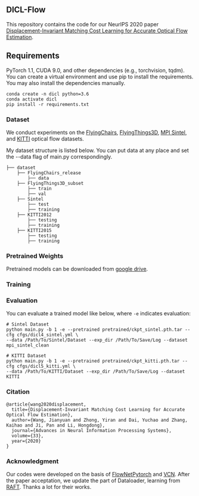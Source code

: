 ## DICL-Flow
This repository contains the code for our NeurIPS 2020 paper [Displacement-Invariant Matching Cost Learning for Accurate Optical Flow Estimation](https://papers.nips.cc/paper/2020/hash/add5aebfcb33a2206b6497d53bc4f309-Abstract.html).

## Requirements

PyTorch 1.1, CUDA 9.0, and other dependencies (e.g., torchvision, tqdm). You can create a virtual environment and use pip to install the requirements. You may also install the dependencies manually.

```shell
conda create -n dicl python=3.6
conda activate dicl
pip install -r requirements.txt
```


### Dataset

We conduct experiments on the [FlyingChairs](https://lmb.informatik.uni-freiburg.de/resources/datasets/FlyingChairs.en.html#flyingchairs), [FlyingThings3D](https://lmb.informatik.uni-freiburg.de/resources/datasets/SceneFlowDatasets.en.html), [MPI Sintel](http://sintel.is.tue.mpg.de/), and [KITTI](http://www.cvlibs.net/datasets/kitti/eval_scene_flow.php?benchmark=flow) optical flow datasets.

My dataset structure is listed below. You can put data at any place and set the --data flag of main.py correspondingly.

```Shell
├── dataset
    ├── FlyingChairs_release
        ├── data
    ├── FlyingThings3D_subset
        ├── train
        ├── val
    ├── Sintel
        ├── test
        ├── training
    ├── KITTI2012
        ├── testing
        ├── training
    ├── KITTI2015
        ├── testing
        ├── training
```

### Pretrained Weights

Pretrained models can be downloaded from [google drive](https://drive.google.com/drive/folders/1y2ISM5veD3K9D0CGJg9qEGeyaQHgLy1y?usp=sharing).


### Training


### Evaluation

You can evaluate a trained model like below, where ```-e``` indicates evaluation:

```Shell
# Sintel Dataset
python main.py -b 1 -e --pretrained pretrained/ckpt_sintel.pth.tar --cfg cfgs/dicl4_sintel.yml \
--data /Path/To/Sintel/Dataset --exp_dir /Path/To/Save/Log --dataset mpi_sintel_clean 

# KITTI Dataset
python main.py -b 1 -e --pretrained pretrained/ckpt_kitti.pth.tar --cfg cfgs/dicl5_kitti.yml \
--data /Path/To/KITTI/Dataset --exp_dir /Path/To/Save/Log --dataset KITTI
```





### Citation

```
@article{wang2020displacement,
  title={Displacement-Invariant Matching Cost Learning for Accurate Optical Flow Estimation},
  author={Wang, Jianyuan and Zhong, Yiran and Dai, Yuchao and Zhang, Kaihao and Ji, Pan and Li, Hongdong},
  journal={Advances in Neural Information Processing Systems},
  volume={33},
  year={2020}
}
```

### Acknowledgment

Our codes were developed on the basis of [FlowNetPytorch](https://github.com/ClementPinard/FlowNetPytorch) and [VCN](https://github.com/gengshan-y/VCN). After the paper acceptation, we update the part of Dataloader, learning from [RAFT](https://github.com/princeton-vl/RAFT). Thanks a lot for their works.

